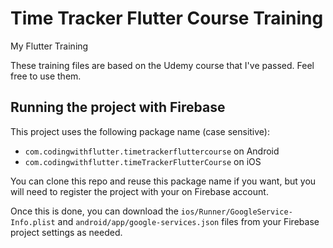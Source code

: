 # Time Tracker Flutter Course Training
My Flutter Training

These training files are based on the Udemy course that I've passed.
Feel free to use them.

## Running the project with Firebase

This project uses the following package name (case sensitive):

- `com.codingwithflutter.timetrackerfluttercourse` on Android
- `com.codingwithflutter.timeTrackerFlutterCourse` on iOS

You can clone this repo and reuse this package name if you want, but you will need to register the project with your on Firebase account.

Once this is done, you can download the `ios/Runner/GoogleService-Info.plist` and `android/app/google-services.json` files from your Firebase project settings as needed.


